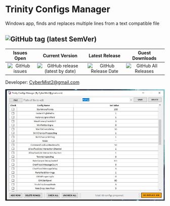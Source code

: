 # Trinity Configs Manager
Windows app, finds and replaces multiple lines from a text compatible file

## ![GitHub tag (latest SemVer)](https://img.shields.io/github/v/tag/CyberMist2/TrinityConfigsManager?color=lime&label=LFAR)
| Issues Open | Current Version | Latest Release | Guest Downloads |
|:-------------:|:-------------:|:-------------:|:-------------:|
| ![GitHub issues](https://img.shields.io/github/issues-raw/CyberMist2/TrinityConfigsManager) | ![GitHub release (latest by date)](https://img.shields.io/github/v/release/CyberMist2/TrinityConfigsManager?label=Version) | ![GitHub Release Date](https://img.shields.io/github/release-date/CyberMist2/TrinityConfigsManager?label=Latest%20Release&logo=travis) | ![GitHub All Releases](https://img.shields.io/github/downloads/CyberMist2/TrinityConfigsManager/total?label=Total%20Downloads) |

Developer: CyberMist2@gmail.com

![LFAR APP](screenshot.jpg)
